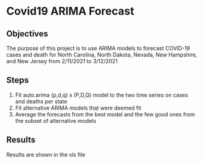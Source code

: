 # Covid19 ARIMA Forecast

## Objectives
The purpose of this project is to use ARIMA models to forecast COVID-19 cases and death for North Carolina, North Dakota, Nevada, New Hampshire, and New Jersey from 2/11/2021 to 3/12/2021

## Steps
1. Fit auto.arima (p,d,q) x (P,D,Q) model to the two time series on cases and deaths per state
2. Fit alternative ARIMA models that were deemed fit
3. Average the forecasts from the best model and the few good ones from the subset of alternative models

## Results
Results are shown in the xls file
